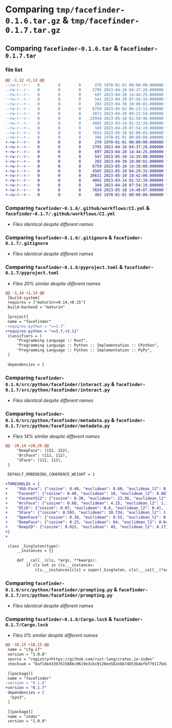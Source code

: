# Comparing `tmp/facefinder-0.1.6.tar.gz` & `tmp/facefinder-0.1.7.tar.gz`

## Comparing `facefinder-0.1.6.tar` & `facefinder-0.1.7.tar`

### file list

```diff
@@ -1,12 +1,12 @@
--rw-r--r--   0        0        0      270 1970-01-01 00:00:00.000000 facefinder-0.1.6/Cargo.toml
--rw-r--r--   0        0        0     2795 2023-04-10 04:37:28.000000 facefinder-0.1.6/.github/workflows/CI.yml
--rw-r--r--   0        0        0      697 2023-04-20 14:44:25.000000 facefinder-0.1.6/.gitignore
--rw-r--r--   0        0        0      541 2023-04-20 07:56:10.000000 facefinder-0.1.6/pyproject.toml
--rw-r--r--   0        0        0      202 2023-04-30 10:00:01.000000 facefinder-0.1.6/src/python/facefinder/__init__.py
--rw-r--r--   0        0        0     6759 2023-05-02 06:23:15.000000 facefinder-0.1.6/src/python/facefinder/interact.py
--rw-r--r--   0        0        0     3871 2023-04-20 09:22:54.000000 facefinder-0.1.6/src/python/facefinder/metadata.py
--rw-r--r--   0        0        0    23934 2023-05-10 01:58:46.000000 facefinder-0.1.6/src/python/facefinder/metrics.py
--rw-r--r--   0        0        0     4892 2023-03-14 01:32:39.000000 facefinder-0.1.6/src/python/facefinder/prompting.py
--rw-r--r--   0        0        0      349 2023-04-20 07:54:19.000000 facefinder-0.1.6/src/rust/lib.rs
--rw-r--r--   0        0        0     7654 2023-05-10 02:00:03.000000 facefinder-0.1.6/Cargo.lock
--rw-r--r--   0        0        0      396 1970-01-01 00:00:00.000000 facefinder-0.1.6/PKG-INFO
+-rw-r--r--   0        0        0      270 1970-01-01 00:00:00.000000 facefinder-0.1.7/Cargo.toml
+-rw-r--r--   0        0        0     2795 2023-04-10 04:37:28.000000 facefinder-0.1.7/.github/workflows/CI.yml
+-rw-r--r--   0        0        0      697 2023-04-20 14:44:25.000000 facefinder-0.1.7/.gitignore
+-rw-r--r--   0        0        0      547 2023-05-10 14:39:00.000000 facefinder-0.1.7/pyproject.toml
+-rw-r--r--   0        0        0      202 2023-04-30 10:00:01.000000 facefinder-0.1.7/src/python/facefinder/__init__.py
+-rw-r--r--   0        0        0     6759 2023-05-10 14:38:00.000000 facefinder-0.1.7/src/python/facefinder/interact.py
+-rw-r--r--   0        0        0     4565 2023-05-10 04:29:33.000000 facefinder-0.1.7/src/python/facefinder/metadata.py
+-rw-r--r--   0        0        0    28631 2023-05-10 10:42:06.000000 facefinder-0.1.7/src/python/facefinder/metrics.py
+-rw-r--r--   0        0        0     4892 2023-03-14 01:32:39.000000 facefinder-0.1.7/src/python/facefinder/prompting.py
+-rw-r--r--   0        0        0      349 2023-04-20 07:54:19.000000 facefinder-0.1.7/src/rust/lib.rs
+-rw-r--r--   0        0        0     7654 2023-05-10 14:40:07.000000 facefinder-0.1.7/Cargo.lock
+-rw-r--r--   0        0        0      403 1970-01-01 00:00:00.000000 facefinder-0.1.7/PKG-INFO
```

### Comparing `facefinder-0.1.6/.github/workflows/CI.yml` & `facefinder-0.1.7/.github/workflows/CI.yml`

 * *Files identical despite different names*

### Comparing `facefinder-0.1.6/.gitignore` & `facefinder-0.1.7/.gitignore`

 * *Files identical despite different names*

### Comparing `facefinder-0.1.6/pyproject.toml` & `facefinder-0.1.7/pyproject.toml`

 * *Files 20% similar despite different names*

```diff
@@ -1,14 +1,14 @@
 [build-system]
 requires = ["maturin>=0.14,<0.15"]
 build-backend = "maturin"
 
 [project]
 name = "facefinder"
-requires-python = ">=3.7"
+requires-python = ">=3.7,<3.11"
 classifiers = [
     "Programming Language :: Rust",
     "Programming Language :: Python :: Implementation :: CPython",
     "Programming Language :: Python :: Implementation :: PyPy",
 ]
 
 dependencies = [
```

### Comparing `facefinder-0.1.6/src/python/facefinder/interact.py` & `facefinder-0.1.7/src/python/facefinder/interact.py`

 * *Files identical despite different names*

### Comparing `facefinder-0.1.6/src/python/facefinder/metadata.py` & `facefinder-0.1.7/src/python/facefinder/metadata.py`

 * *Files 14% similar despite different names*

```diff
@@ -20,14 +20,26 @@
     "DeepFace": (152, 152),
     "ArcFace": (112, 112),
     "SFace": (112, 112),
 }
 
 DEFAULT_EMBEDDING_COHERENCE_WEIGHT = 1
 
+THRESHOLDS = {
+    "VGG-Face": {"cosine": 0.40, "euclidean": 0.60, "euclidean_l2": 0.86},
+    "Facenet": {"cosine": 0.40, "euclidean": 10, "euclidean_l2": 0.80},
+    "Facenet512": {"cosine": 0.30, "euclidean": 23.56, "euclidean_l2": 1.04},
+    "ArcFace": {"cosine": 0.68, "euclidean": 4.15, "euclidean_l2": 1.13},
+    "Dlib": {"cosine": 0.07, "euclidean": 0.6, "euclidean_l2": 0.4},
+    "SFace": {"cosine": 0.593, "euclidean": 10.734, "euclidean_l2": 1.055},
+    "OpenFace": {"cosine": 0.10, "euclidean": 0.55, "euclidean_l2": 0.55},
+    "DeepFace": {"cosine": 0.23, "euclidean": 64, "euclidean_l2": 0.64},
+    "DeepID": {"cosine": 0.015, "euclidean": 45, "euclidean_l2": 0.17},
+}
+
 
 class _Singleton(type):
     __instances = {}
 
     def __call__(cls, *args, **kwargs):
         if cls not in cls.__instances:
             cls.__instances[cls] = super(_Singleton, cls).__call__(*args, **kwargs)
```

### Comparing `facefinder-0.1.6/src/python/facefinder/prompting.py` & `facefinder-0.1.7/src/python/facefinder/prompting.py`

 * *Files identical despite different names*

### Comparing `facefinder-0.1.6/Cargo.lock` & `facefinder-0.1.7/Cargo.lock`

 * *Files 0% similar despite different names*

```diff
@@ -18,15 +18,15 @@
 name = "cfg-if"
 version = "1.0.0"
 source = "registry+https://github.com/rust-lang/crates.io-index"
 checksum = "baf1de4339761588bc0619e3cbc0120ee582ebb74b53b4efbf79117bd2da40fd"
 
 [[package]]
 name = "facefinder"
-version = "0.1.6"
+version = "0.1.7"
 dependencies = [
  "pyo3",
 ]
 
 [[package]]
 name = "indoc"
 version = "1.0.9"
```

